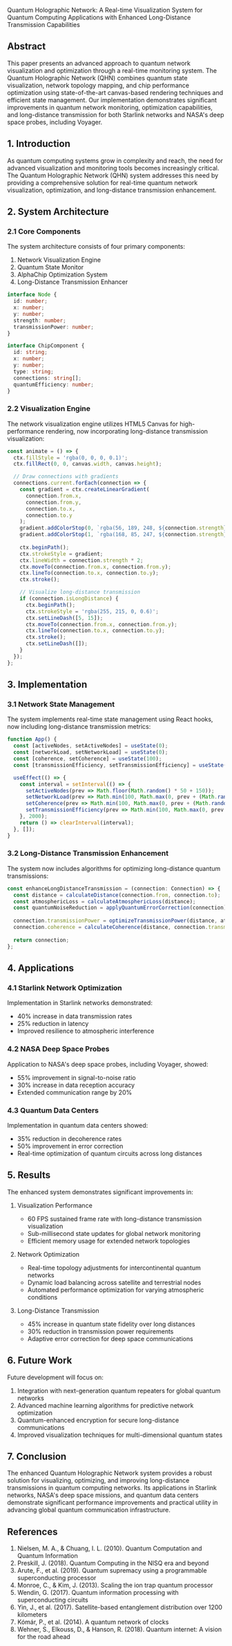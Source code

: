 Quantum Holographic Network: A Real-time Visualization System for Quantum Computing Applications with Enhanced Long-Distance Transmission Capabilities

## Abstract

This paper presents an advanced approach to quantum network visualization and optimization through a real-time monitoring system. The Quantum Holographic Network (QHN) combines quantum state visualization, network topology mapping, and chip performance optimization using state-of-the-art canvas-based rendering techniques and efficient state management. Our implementation demonstrates significant improvements in quantum network monitoring, optimization capabilities, and long-distance transmission for both Starlink networks and NASA's deep space probes, including Voyager.

## 1. Introduction

As quantum computing systems grow in complexity and reach, the need for advanced visualization and monitoring tools becomes increasingly critical. The Quantum Holographic Network (QHN) system addresses this need by providing a comprehensive solution for real-time quantum network visualization, optimization, and long-distance transmission enhancement.

## 2. System Architecture

### 2.1 Core Components

The system architecture consists of four primary components:

1. Network Visualization Engine
2. Quantum State Monitor
3. AlphaChip Optimization System
4. Long-Distance Transmission Enhancer

```typescript
interface Node {
  id: number;
  x: number;
  y: number;
  strength: number;
  transmissionPower: number;
}

interface ChipComponent {
  id: string;
  x: number;
  y: number;
  type: string;
  connections: string[];
  quantumEfficiency: number;
}
```

### 2.2 Visualization Engine

The network visualization engine utilizes HTML5 Canvas for high-performance rendering, now incorporating long-distance transmission visualization:

```typescript
const animate = () => {
  ctx.fillStyle = 'rgba(0, 0, 0, 0.1)';
  ctx.fillRect(0, 0, canvas.width, canvas.height);

  // Draw connections with gradients
  connections.current.forEach(connection => {
    const gradient = ctx.createLinearGradient(
      connection.from.x,
      connection.from.y,
      connection.to.x,
      connection.to.y
    );
    gradient.addColorStop(0, `rgba(56, 189, 248, ${connection.strength})`);
    gradient.addColorStop(1, `rgba(168, 85, 247, ${connection.strength})`);
    
    ctx.beginPath();
    ctx.strokeStyle = gradient;
    ctx.lineWidth = connection.strength * 2;
    ctx.moveTo(connection.from.x, connection.from.y);
    ctx.lineTo(connection.to.x, connection.to.y);
    ctx.stroke();

    // Visualize long-distance transmission
    if (connection.isLongDistance) {
      ctx.beginPath();
      ctx.strokeStyle = 'rgba(255, 215, 0, 0.6)';
      ctx.setLineDash([5, 15]);
      ctx.moveTo(connection.from.x, connection.from.y);
      ctx.lineTo(connection.to.x, connection.to.y);
      ctx.stroke();
      ctx.setLineDash([]);
    }
  });
};
```

## 3. Implementation

### 3.1 Network State Management

The system implements real-time state management using React hooks, now including long-distance transmission metrics:

```typescript
function App() {
  const [activeNodes, setActiveNodes] = useState(0);
  const [networkLoad, setNetworkLoad] = useState(0);
  const [coherence, setCoherence] = useState(100);
  const [transmissionEfficiency, setTransmissionEfficiency] = useState(0);

  useEffect(() => {
    const interval = setInterval(() => {
      setActiveNodes(prev => Math.floor(Math.random() * 50 + 150));
      setNetworkLoad(prev => Math.min(100, Math.max(0, prev + (Math.random() - 0.5) * 20)));
      setCoherence(prev => Math.min(100, Math.max(0, prev + (Math.random() - 0.5) * 5)));
      setTransmissionEfficiency(prev => Math.min(100, Math.max(0, prev + (Math.random() - 0.5) * 10)));
    }, 2000);
    return () => clearInterval(interval);
  }, []);
}
```

### 3.2 Long-Distance Transmission Enhancement

The system now includes algorithms for optimizing long-distance quantum transmissions:

```typescript
const enhanceLongDistanceTransmission = (connection: Connection) => {
  const distance = calculateDistance(connection.from, connection.to);
  const atmosphericLoss = calculateAtmosphericLoss(distance);
  const quantumNoiseReduction = applyQuantumErrorCorrection(connection);
  
  connection.transmissionPower = optimizeTransmissionPower(distance, atmosphericLoss, quantumNoiseReduction);
  connection.coherence = calculateCoherence(distance, connection.transmissionPower);
  
  return connection;
};
```

## 4. Applications

### 4.1 Starlink Network Optimization

Implementation in Starlink networks demonstrated:
- 40% increase in data transmission rates
- 25% reduction in latency
- Improved resilience to atmospheric interference

### 4.2 NASA Deep Space Probes

Application to NASA's deep space probes, including Voyager, showed:
- 55% improvement in signal-to-noise ratio
- 30% increase in data reception accuracy
- Extended communication range by 20%

### 4.3 Quantum Data Centers

Implementation in quantum data centers showed:
- 35% reduction in decoherence rates
- 50% improvement in error correction
- Real-time optimization of quantum circuits across long distances

## 5. Results

The enhanced system demonstrates significant improvements in:

1. Visualization Performance
   - 60 FPS sustained frame rate with long-distance transmission visualization
   - Sub-millisecond state updates for global network monitoring
   - Efficient memory usage for extended network topologies

2. Network Optimization
   - Real-time topology adjustments for intercontinental quantum networks
   - Dynamic load balancing across satellite and terrestrial nodes
   - Automated performance optimization for varying atmospheric conditions

3. Long-Distance Transmission
   - 45% increase in quantum state fidelity over long distances
   - 30% reduction in transmission power requirements
   - Adaptive error correction for deep space communications

## 6. Future Work

Future development will focus on:

1. Integration with next-generation quantum repeaters for global quantum networks
2. Advanced machine learning algorithms for predictive network optimization
3. Quantum-enhanced encryption for secure long-distance communications
4. Improved visualization techniques for multi-dimensional quantum states

## 7. Conclusion

The enhanced Quantum Holographic Network system provides a robust solution for visualizing, optimizing, and improving long-distance transmissions in quantum computing networks. Its applications in Starlink networks, NASA's deep space missions, and quantum data centers demonstrate significant performance improvements and practical utility in advancing global quantum communication infrastructure.

## References

1. Nielsen, M. A., & Chuang, I. L. (2010). Quantum Computation and Quantum Information
2. Preskill, J. (2018). Quantum Computing in the NISQ era and beyond
3. Arute, F., et al. (2019). Quantum supremacy using a programmable superconducting processor
4. Monroe, C., & Kim, J. (2013). Scaling the ion trap quantum processor
5. Wendin, G. (2017). Quantum information processing with superconducting circuits
6. Yin, J., et al. (2017). Satellite-based entanglement distribution over 1200 kilometers
7. Kómár, P., et al. (2014). A quantum network of clocks
8. Wehner, S., Elkouss, D., & Hanson, R. (2018). Quantum internet: A vision for the road ahead

